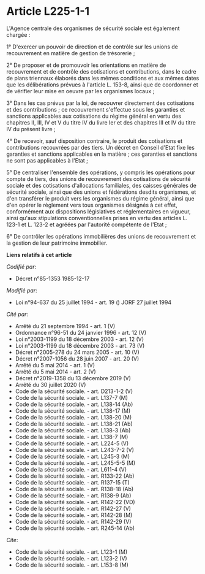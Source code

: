 # Article L225-1-1

L'Agence centrale des organismes de sécurité sociale est également chargée :

1° D'exercer un pouvoir de direction et de contrôle sur les unions de recouvrement en matière de gestion de trésorerie ;

2° De proposer et de promouvoir les orientations en matière de recouvrement et de contrôle des cotisations et contributions,
dans le cadre de plans triennaux élaborés dans les mêmes conditions et aux mêmes dates que les délibérations prévues à
l'article L. 153-8, ainsi que de coordonner et de vérifier leur mise en oeuvre par les organismes locaux ;

3° Dans les cas prévus par la loi, de recouvrer directement des cotisations et des contributions ; ce recouvrement s'effectue
sous les garanties et sanctions applicables aux cotisations du régime général en vertu des chapitres II, III, IV et V du
titre IV du livre Ier et des chapitres III et IV du titre IV du présent livre ;

4° De recevoir, sauf disposition contraire, le produit des cotisations et contributions recouvrées par des tiers. Un décret
en Conseil d'Etat fixe les garanties et sanctions applicables en la matière ; ces garanties et sanctions ne sont pas
applicables à l'Etat ;

5° De centraliser l'ensemble des opérations, y compris les opérations pour compte de tiers, des unions de recouvrement des
cotisations de sécurité sociale et des cotisations d'allocations familiales, des caisses générales de sécurité sociale, ainsi
que des unions et fédérations desdits organismes, et d'en transférer le produit vers les organismes du régime général, ainsi
que d'en opérer le règlement vers tous organismes désignés à cet effet, conformément aux dispositions législatives et
réglementaires en vigueur, ainsi qu'aux stipulations conventionnelles prises en vertu des articles L. 123-1 et L. 123-2 et
agréées par l'autorité compétente de l'Etat ;

6° De contrôler les opérations immobilières des unions de recouvrement et la gestion de leur patrimoine immobilier.

**Liens relatifs à cet article**

_Codifié par_:

  - Décret n°85-1353 1985-12-17

_Modifié par_:

  - Loi n°94-637 du 25 juillet 1994 - art. 19 () JORF 27 juillet 1994

_Cité par_:

  - Arrêté du 21 septembre 1994 - art. 1 (V)
  - Ordonnance n°96-51 du 24 janvier 1996 - art. 12 (V)
  - Loi n°2003-1199 du 18 décembre 2003 - art. 12 (V)
  - Loi n°2003-1199 du 18 décembre 2003 - art. 73 (V)
  - Décret n°2005-278 du 24 mars 2005 - art. 10 (V)
  - Décret n°2007-1056 du 28 juin 2007 - art. 20 (V)
  - Arrêté du 5 mai 2014 - art. 1 (V)
  - Arrêté du 5 mai 2014 - art. 2 (V)
  - Décret n°2019-1358 du 13 décembre 2019 (V)
  - Arrêté du 30 juillet 2020 (V)
  - Code de la sécurité sociale. - art. D213-1-2 (V)
  - Code de la sécurité sociale. - art. L137-7 (M)
  - Code de la sécurité sociale. - art. L138-14 (Ab)
  - Code de la sécurité sociale. - art. L138-17 (M)
  - Code de la sécurité sociale. - art. L138-20 (M)
  - Code de la sécurité sociale. - art. L138-21 (Ab)
  - Code de la sécurité sociale. - art. L138-3 (Ab)
  - Code de la sécurité sociale. - art. L138-7 (M)
  - Code de la sécurité sociale. - art. L224-5 (V)
  - Code de la sécurité sociale. - art. L243-7-2 (V)
  - Code de la sécurité sociale. - art. L245-3 (M)
  - Code de la sécurité sociale. - art. L245-5-5 (M)
  - Code de la sécurité sociale. - art. L611-4 (V)
  - Code de la sécurité sociale. - art. R133-22 (Ab)
  - Code de la sécurité sociale. - art. R137-15 (T)
  - Code de la sécurité sociale. - art. R138-18 (Ab)
  - Code de la sécurité sociale. - art. R138-9 (Ab)
  - Code de la sécurité sociale. - art. R142-22 (VD)
  - Code de la sécurité sociale. - art. R142-27 (V)
  - Code de la sécurité sociale. - art. R142-28 (M)
  - Code de la sécurité sociale. - art. R142-29 (V)
  - Code de la sécurité sociale. - art. R245-14 (Ab)

_Cite_:

  - Code de la sécurité sociale. - art. L123-1 (M)
  - Code de la sécurité sociale. - art. L123-2 (V)
  - Code de la sécurité sociale. - art. L153-8 (M)
